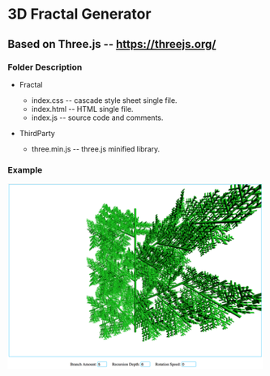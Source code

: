 # 3D Fractal Generator
## Based on Three.js -- https://threejs.org/
### Folder Description
 - Fractal
   - index.css -- cascade style sheet single file.
   - index.html -- HTML single file.
   - index.js -- source code and comments.

 - ThirdParty
   - three.min.js -- three.js minified library.

### Example
![Example](/sample.png)
